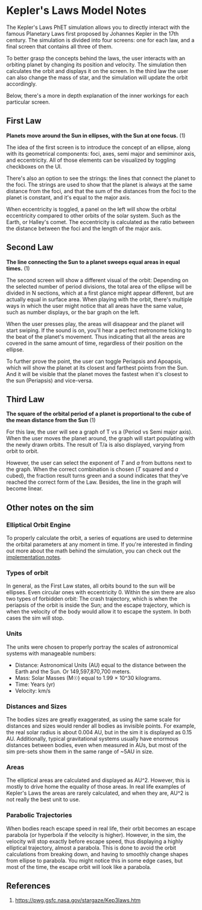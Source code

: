 # Kepler's Laws Model Notes

The Kepler's Laws PhET simulation allows you to directly interact with the famous Planetary Laws first proposed by Johannes Kepler in the 17th century. The simulation is divided into four screens: one for each law, and a final screen that contains all three of them. 

To better grasp the concepts behind the laws, the user interacts with an orbiting planet by changing its position and velocity. The simulation then calculates the orbit and displays it on the screen. In the third law the user can also change the mass of star, and the simulation will update the orbit accordingly.

Below, there's a more in depth explanation of the inner workings for each particular screen.

## First Law
**Planets move around the Sun in ellipses, with the Sun at one focus.** (1)

The idea of the first screen is to introduce the concept of an ellipse, along with its geometrical components: foci, axes, semi major and semiminor axis, and eccentricity. All of those elements can be visualized by toggling checkboxes on the UI.

There's also an option to see the strings: the lines that connect the planet to the foci. The strings are used to show that the planet is always at the same distance from the foci, and that the sum of the distances from the foci to the planet is constant, and it's equal to the major axis.

When eccentricity is toggled, a panel on the left will show the orbital eccentricity compared to other orbits of the solar system. Such as the Earth, or Halley's comet. The eccentricity is calculated as the ratio between the distance between the foci and the length of the major axis.

## Second Law

**The line connecting the Sun to a planet sweeps
equal areas in equal times.** (1)

The second screen will show a different visual of the orbit: Depending on the selected number of period divisions, the total area of the ellipse will be divided in N sections, which at a first glance might appear different, but are actually equal in surface area. When playing with the orbit, there's multiple ways in which the user might notice that all areas have the same value, such as number displays, or the bar graph on the left.

When the user presses play, the areas will disappear and the planet will start swiping. If the sound is on, you'll hear a perfect metronome ticking to the beat of the planet's movement. Thus indicating that all the areas are covered in the same amount of time, regardless of their position on the ellipse.

To further prove the point, the user can toggle Periapsis and Apoapsis, which will show the planet at its closest and farthest points from the Sun. And it will be visible that the planet moves the fastest when it's closest to the sun (Periapsis) and vice-versa.

## Third Law
**The square of the orbital period of a planet is proportional
to the cube of the mean distance from the Sun** (1)

For this law, the user will see a graph of T vs a (Period vs Semi major axis). When the user moves the planet around, the graph will start populating with the newly drawn orbits. The result of T/a is also displayed, varying from orbit to orbit.

However, the user can select the exponent of _T_ and _a_ from buttons next to the graph. When the correct combination is chosen (_T_ squared and _a_ cubed), the fraction result turns green and a sound indicates that they've reached the correct form of the Law. Besides, the line in the graph will become linear.

## Other notes on the sim

### Elliptical Orbit Engine
To properly calculate the orbit, a series of equations are used to determine the orbital parameters at any moment in time. If you're interested in finding out more about the math behind the simulation, you can check out the [implementation notes](implementation-notes.md).

### Types of orbit
In general, as the First Law states, all orbits bound to the sun will be ellipses. Even circular ones with eccentricity 0. Within the sim there are also two types of forbidden orbit: The crash trajectory, which is when the periapsis of the orbit is inside the Sun; and the escape trajectory, which is when the velocity of the body would allow it to escape the system. In both cases the sim will stop.

### Units
The units were chosen to properly portray the scales of astronomical systems with manageable numbers:
* Distance: Astronomical Units (AU) equal to the distance between the Earth and the Sun. Or 149,597,870,700 meters.
* Mass: Solar Masses (M☉) equal to 1.99 × 10^30 kilograms.
* Time: Years (yr)
* Velocity: km/s

### Distances and Sizes
The bodies sizes are greatly exaggerated, as using the same scale for distances and sizes would render all bodies as invisible points. For example, the real solar radius is about 0.004 AU, but in the sim it is displayed as 0.15 AU. Additionally, typical gravitational systems usually have enormous distances between bodies, even when measured in AUs, but most of the sim pre-sets show them in the same range of ~5AU in size.

### Areas
The elliptical areas are calculated and displayed as AU^2. However, this is mostly to drive home the equality of those areas. In real life examples of Kepler's Laws the areas are rarely calculated, and when they are, AU^2 is not really the best unit to use.

### Parabolic Trajectories
When bodies reach escape speed in real life, their orbit becomes an escape parabola (or hyperbola if the velocity is higher). However, in the sim, the velocity will stop exactly before escape speed, thus displaying a highly elliptical trajectory, almost a parabola. This is done to avoid the orbit calculations from breaking down, and having to smoothly change shapes from ellipse to parabola. You might notice this in some edge cases, but most of the time, the escape orbit will look like a parabola.

## References
1. https://pwg.gsfc.nasa.gov/stargaze/Kep3laws.htm